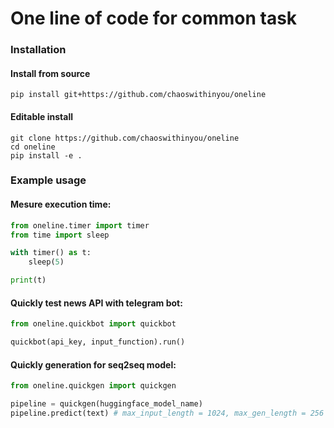 # One line of code for common task

### Installation
#### Install from source
```
pip install git+https://github.com/chaoswithinyou/oneline
```
#### Editable install
```
git clone https://github.com/chaoswithinyou/oneline
cd oneline
pip install -e .
```
### Example usage
#### Mesure execution time:
```python
from oneline.timer import timer
from time import sleep

with timer() as t:
    sleep(5)

print(t)
```
#### Quickly test news API with telegram bot:
```python
from oneline.quickbot import quickbot

quickbot(api_key, input_function).run()
```
#### Quickly generation for seq2seq model:
```python
from oneline.quickgen import quickgen

pipeline = quickgen(huggingface_model_name)
pipeline.predict(text) # max_input_length = 1024, max_gen_length = 256
```

